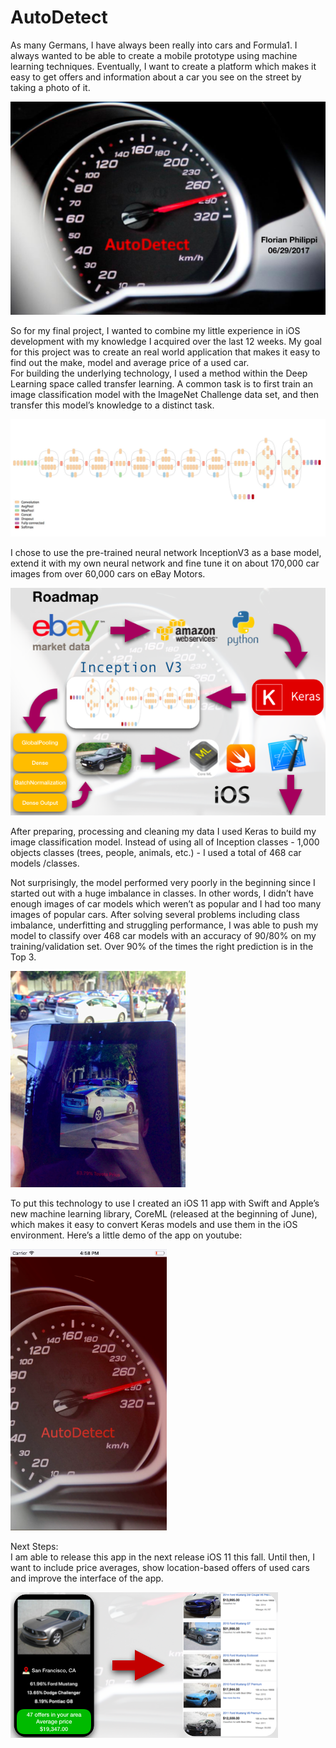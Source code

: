# AutoDetect  
As many Germans, I have always been really into cars and Formula1. I always wanted to be able to create a mobile prototype using machine learning techniques. Eventually, I want to create a platform which makes it easy to get offers and information about a car you see on the street by taking a photo of it.

![AD1](/images/AD_1.png)

So for my final project, I wanted to combine my little experience in iOS development with my knowledge I acquired over the last 12 weeks. My goal for this project was to create an real world application that makes it easy to find out the make, model and average price of a used car.  
For building the underlying technology, I used a method within the Deep Learning space called transfer learning. A common task is to first train an image classification model with the ImageNet Challenge data set, and then transfer this model’s knowledge to a distinct task.  

![AD2](/images/AD_2.png) 

I chose to use the pre-trained neural network InceptionV3 as a base model, extend it with my own neural network and fine tune it on about 170,000 car images from over 60,000 cars on eBay Motors.

![AD3](/images/AD_3.png)  

After preparing, processing and cleaning my data I used Keras to build my image classification model. Instead of using all of Inception classes - 1,000 objects classes (trees, people, animals, etc.) - I used a total of 468 car models /classes.  

Not surprisingly, the model performed very poorly in the beginning since I started out with a huge imbalance in classes. In other words, I didn’t have enough images of car models which weren’t as popular and I had too many images of popular cars. After solving several problems including class imbalance, underfitting and struggling performance, I was able to push my model to classify over 468 car models with an accuracy of 90/80% on my training/validation set. Over 90% of the times the right prediction is in the Top 3.  

![AD4](/images/AD_4.png)  

To put this technology to use I created an iOS 11 app with Swift and Apple’s new machine learning library, CoreML (released at the beginning of June), which makes it easy to convert Keras models and use them in the iOS environment.
Here’s a little demo of the app on youtube:

<a href="https://www.youtube.com/embed/_CNRriH_qtA"><img src="app.png" alt="alt text" width="250px" height="450px"/></a>

Next Steps:  
I am able to release this app in the next release iOS 11 this fall. Until then, I want to include price averages, show location-based offers of used cars and improve the interface of the app.  

![AD5](/images/AD_5.png)  


